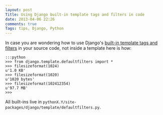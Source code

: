 ```yaml
---
layout: post
Title: Using Django built-in template tags and filters in code
date: 2013-04-06 22:26
comments: true
Tags: tips, Django, Python
---
```


In case you are wondering how to use Django's
[built-in template tags and filters](https://docs.djangoproject.com/en/dev/ref/templates/builtins/)
in your source code, not inside a template here is how:

    :::python
    >>> from django.template.defaultfilters import *
    >>> filesizeformat(1024)
    u'1.0 KB'
    >>> filesizeformat(1020)
    u'1020 bytes'
    >>> filesizeformat(102412354)
    u'97.7 MB'
    >>> 

All built-ins live in `pythonX.Y/site-packages/django/template/defaultfilters.py`.
